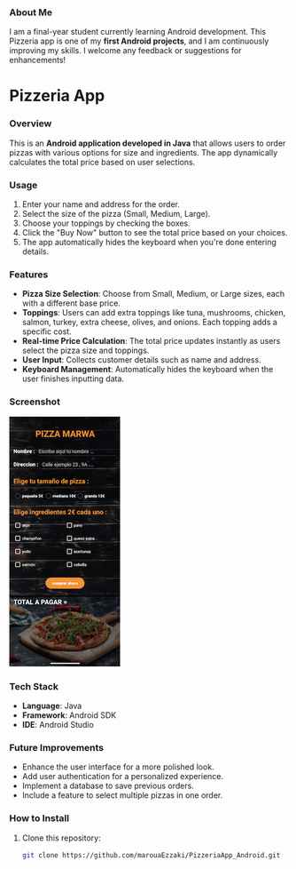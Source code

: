 ### About Me
I am a final-year student currently learning Android development. This Pizzeria app is one of my **first Android projects**, and I am continuously improving my skills. I welcome any feedback or suggestions for enhancements!

# Pizzeria App

### Overview
This is an **Android application developed in Java** that allows users to order pizzas with various options for size and ingredients. The app dynamically calculates the total price based on user selections.

### Usage
1. Enter your name and address for the order.
2. Select the size of the pizza (Small, Medium, Large).
3. Choose your toppings by checking the boxes.
4. Click the "Buy Now" button to see the total price based on your choices.
5. The app automatically hides the keyboard when you're done entering details.

### Features
- **Pizza Size Selection**: Choose from Small, Medium, or Large sizes, each with a different base price.
- **Toppings**: Users can add extra toppings like tuna, mushrooms, chicken, salmon, turkey, extra cheese, olives, and onions. Each topping adds a specific cost.
- **Real-time Price Calculation**: The total price updates instantly as users select the pizza size and toppings.
- **User Input**: Collects customer details such as name and address.
- **Keyboard Management**: Automatically hides the keyboard when the user finishes inputting data.

### Screenshot
![Pizzeria Screenshot](https://github.com/marouaEzzaki/PizzeriaApp_Android/blob/main/pizzeria-app-screenshot.png)

### Tech Stack
- **Language**: Java
- **Framework**: Android SDK
- **IDE**: Android Studio

### Future Improvements
- Enhance the user interface for a more polished look.
- Add user authentication for a personalized experience.
- Implement a database to save previous orders.
- Include a feature to select multiple pizzas in one order.

### How to Install
1. Clone this repository:  
   ```bash
   git clone https://github.com/marouaEzzaki/PizzeriaApp_Android.git
